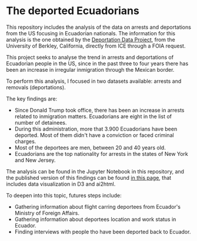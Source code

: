 # The deported Ecuadorians

This repository includes the analysis of the data on arrests and deportations from the US focusing in Ecuadorian nationals. The information for this analysis is the one obtained by the [Deportation Data Project](https://deportationdata.org/), from the University of Berkley, California, directly from ICE through a FOIA request.

This project seeks to analyse the trend in arrests and deportations of Ecuadorian people in the US, since in the past three to four years there has been an increase in irregular inmigration through the Mexican border.

To perform this analysis, I focused in two datasets available: arrests and removals (deportations).

The key findings are:
- Since Donald Trump took office, there has been an increase in arrests related to inmigration matters. Ecuadorians are eight in the list of number of detainees.
- During this administration, more that 3.900 Ecuadorians have been deported. Most of them didn't have a conviction or faced criminal charges.
- Most of the deportees are men, between 20 and 40 years old.
- Ecuadorians are the top nationality for arrests in the states of New York and New Jersey.

The analysis can be found in the Jupyter Notebook in this repository, and the published version of this findings can be found [in this page](https://tefaceli.github.io/deportation-ecuadorians/), that includes data visualization in D3 and ai2html.

To deepen into this topic, futures steps include:
- Gathering information about flight carring deportees from Ecuador's Ministry of Foreign Affairs.
- Gathering information about deportees location and work status in Ecuador.
- Finding interviews with people tho have been deported back to Ecuador.

